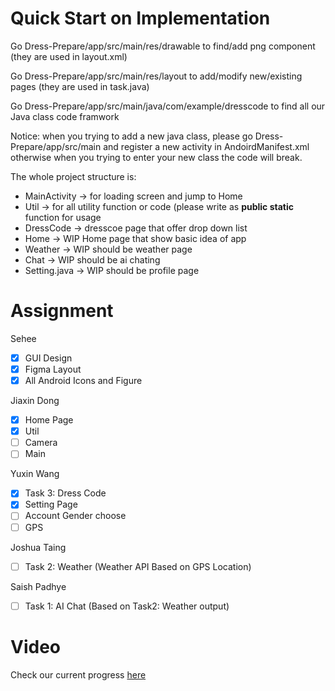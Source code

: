 # Quick Start on Implementation

Go Dress-Prepare/app/src/main/res/drawable to find/add png component (they are used in layout.xml)

Go Dress-Prepare/app/src/main/res/layout to add/modify new/existing pages (they are used in task.java)

Go Dress-Prepare/app/src/main/java/com/example/dresscode to find all our Java class code framwork

Notice: when you trying to add a new java class, please go Dress-Prepare/app/src/main and register a new activity in AndoirdManifest.xml
otherwise when you trying to enter your new class the code will break.

The whole project structure is: 

- MainActivity -> for loading screen and jump to Home
- Util -> for all utility function or code (please write as **public static** function for usage
- DressCode -> dresscoe page that offer drop down list
- Home -> WIP Home page that show basic idea of app
- Weather -> WIP should be weather page
- Chat -> WIP should be ai chating
- Setting.java -> WIP should be profile page

# Assignment
Sehee
- [x] GUI Design
- [x] Figma Layout
- [x] All Android Icons and Figure

Jiaxin Dong
- [x] Home Page
- [x] Util
- [ ] Camera
- [ ] Main

Yuxin Wang
- [x] Task 3: Dress Code
- [x] Setting Page
- [ ] Account Gender choose
- [ ] GPS

Joshua Taing
- [ ] Task 2: Weather (Weather API Based on GPS Location)

Saish Padhye
- [ ] Task 1: AI Chat (Based on Task2: Weather output)

# Video
Check our current progress [here](https://drive.google.com/file/d/1usHHalKx1eaGP5_iDqU0mag9x3pWFcO7/view?usp=sharing)
